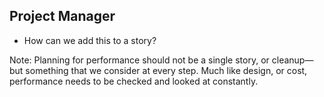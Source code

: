 ## Project Manager

* How can we add this to a story? <!-- .element: class="fragment" -->


Note: Planning for performance should not be a single story, or cleanup— but something that we consider at every step. Much like design, or cost, performance needs to be checked and looked at constantly. 

